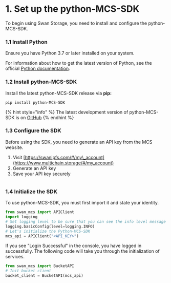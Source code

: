 # 1. Set up the python-MCS-SDK

To begin using Swan Storage, you need to install and configure the python-MCS-SDK.

### 1.1 Install Python

Ensure you have Python 3.7 or later installed on your system.

For information about how to get the latest version of Python, see the official [Python documentation](https://www.python.org/downloads/).

### 1.2 Install python-MCS-SDK

Install the latest python-MCS-SDK release via **pip:**

`pip install python-MCS-SDK`

{% hint style="info" %}
The latest development version of python-MCS-SDK is on [GitHub](https://github.com/filswan/python-mcs-sdk)
{% endhint %}

### 1.3 Configure the SDK

Before using the SDK, you need to generate an API key from the MCS website.

1. Visit [https://swanipfs.com/#/my\_account](https://www.multichain.storage/#/my_account)
2. Generate an API key
3. Save your API key securely

<figure><img src="../../../.gitbook/assets/image (183).png" alt=""><figcaption></figcaption></figure>

### 1.4 Initialize the SDK

To use python-MCS-SDK, you must first import it and state your identity.

```python
from swan_mcs import APIClient
import logging
# Set logging level to be sure that you can see the info level message
logging.basicConfig(level=logging.INFO)
# Let's initialize the Python-MCS-SDK
mcs_api = APIClient("<API_KEY>")
```

If you see "Login Successful" in the console, you have logged in successfully.  The following code will take you through the initialization of services.

```python
from swan_mcs import BucketAPI
# Init bucket client
bucket_client = BucketAPI(mcs_api)
```
